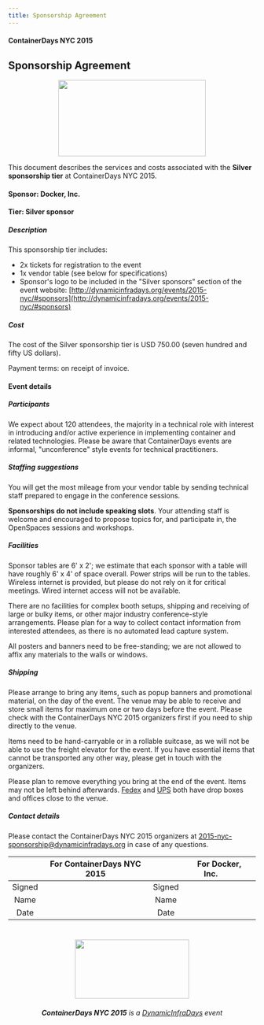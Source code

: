 ```yaml
---
title: Sponsorship Agreement
---
```


<style>
#footer {
   display: none;
   }
</style>

#### ContainerDays NYC 2015

## <a name="tiers"></a>Sponsorship Agreement

<img src="http://dynamicinfradays.org/img/logo.png" height="155" width="300" style="margin-left:auto;margin-right:auto;display:block">

This document describes the services and costs associated with the **Silver sponsorship tier** at ContainerDays NYC 2015.

#### Sponsor: Docker, Inc.
#### Tier: Silver sponsor

##### Description

This sponsorship tier includes:

* 2x tickets for registration to the event
* 1x vendor table (see below for specifications)
* Sponsor's logo to be included in the "Silver sponsors" section of the event website: [http://dynamicinfradays.org/events/2015-nyc/#sponsors](http://dynamicinfradays.org/events/2015-nyc/#sponsors)

##### Cost

The cost of the Silver sponsorship tier is USD 750.00 (seven hundred and fifty US dollars).

Payment terms: on receipt of invoice.

#### Event details
 
##### Participants

We expect about 120 attendees, the majority in a technical role with interest in introducing and/or active experience in implementing container and related technologies. Please be aware that ContainerDays events are informal,  "unconference" style events for technical practitioners.

##### Staffing suggestions

You will get the most mileage from your vendor table by sending technical staff prepared to engage in the conference sessions.

**Sponsorships do not include speaking slots**. Your attending staff is welcome and encouraged to propose topics for, and participate in, the OpenSpaces sessions and workshops.

##### Facilities

Sponsor tables are 6' x 2'; we estimate that each sponsor with a table will have roughly 6' x 4' of space overall. Power strips will be run to the tables. Wireless internet is provided, but please do not rely on it for critical meetings. Wired internet access will not be available.

There are no facilities for complex booth setups, shipping and receiving of large or bulky items, or other major industry conference-style arrangements. Please plan for a way to collect contact information from interested attendees, as there is no automated lead capture system.

All posters and banners need to be free-standing; we are not allowed to affix any materials to the walls or windows.

##### Shipping

Please arrange to bring any items, such as popup banners and promotional material, on the day of the event. The venue may be able to receive and store small items for maximum one or two days before the event. Please check with the ContainerDays NYC 2015 organizers first if you need to ship directly to the venue.

Items need to be hand-carryable or in a rollable suitcase, as we will not be able to use the freight elevator for the event. If you have essential items that cannot be transported any other way, please get in touch with the organizers.

Please plan to remove everything you bring at the end of the event. Items may not be left behind afterwards. [Fedex](http://local.fedex.com/ny/new-york/?q=11%20Times%20Sq%20NY%2010036) and [UPS](https://www.ups.com/dropoff?txtQuery=11%20Times%20Sq%20NY%2011036&reqType=results) both have drop boxes and offices close to the venue.

##### Contact details

Please contact the ContainerDays NYC 2015 organizers at [2015-nyc-sponsorship@dynamicinfradays.org](mailto:2015-nyc-sponsorship@dynamicinfradays.org) in case of any questions.

| | For ContainerDays NYC 2015 | | For Docker, Inc.&nbsp;&nbsp;&nbsp;&nbsp;&nbsp;&nbsp;&nbsp;&nbsp; |
|:-----------:|:-------------:|:-----------:|:-----------:|
| Signed | | Signed | |
| Name | | Name | |
| Date | | Date | |

<img src="http://dynamicinfradays.org/img/logo.png" height="120" width="232" style="margin: 40px auto 20px auto; display: block;">

<div style="text-align: center; display: block;"><em><strong>ContainerDays NYC 2015</strong> is a <a href="http://dynamicinfradays.org">DynamicInfraDays</a> event</em></div>